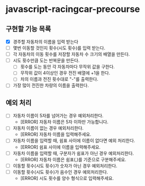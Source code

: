 # javascript-racingcar-precourse

## 구현할 기능 목록

- [x] 경주할 자동차의 이름을 입력 받는다
- [ ] 몇번 이동할 것인지 횟수(시도 횟수)를 입력 받는다.
- [ ] 각 자동차의 이동 횟수를 저장할 자동차 수 크기의 배열을 만든다.
- [ ] 시도 횟수만큼 도는 반복문을 만든다.
  - [ ] 횟수를 도는 동안 각 자동차마다 무작위 값을 구한다.
  - [ ] 무작위 값이 4이상인 경우 전진 배열에 +1을 한다.
  - [ ] 차의 이름과 전진 횟수대로 "-"를 출력한다.
- [ ] 가장 많이 전진한 차량의 이름을 출력한다.

## 예외 처리

- [ ] 자동차 이름이 5자를 넘어가는 경우 예외처리한다.
  - [ERROR] 자동차 이름은 5자 이하만 가능합니다.
- [ ] 자동차 이름이 없는 경우 예외처리한다.
  - [ERROR] 자동차 이름을 입력해주세요.
- [ ] 자동차 이름을 입력할 때, 쉼표 사이에 이름이 없다면 예외 처리한다.
  - [ERROR] 쉼표 사이에 이름을 입력해주세요.
- [ ] 자동차 이름을 입력할 때, 구분자가 쉼표가 아닌 경우 예외처리한다.
  - [ERROR] 자동차 이름은 쉼표(,)를 기준으로 구분해주세요.
- [ ] 이동할 횟수(시도 횟수)가 숫자가 아닌 경우 예외처리한다.
- [ ] 이동할 횟수(시도 횟수)가 음수인 경우 예외처리한다.
  - [ERROR] 시도 횟수를 양수 형식으로 입력해주세요.
